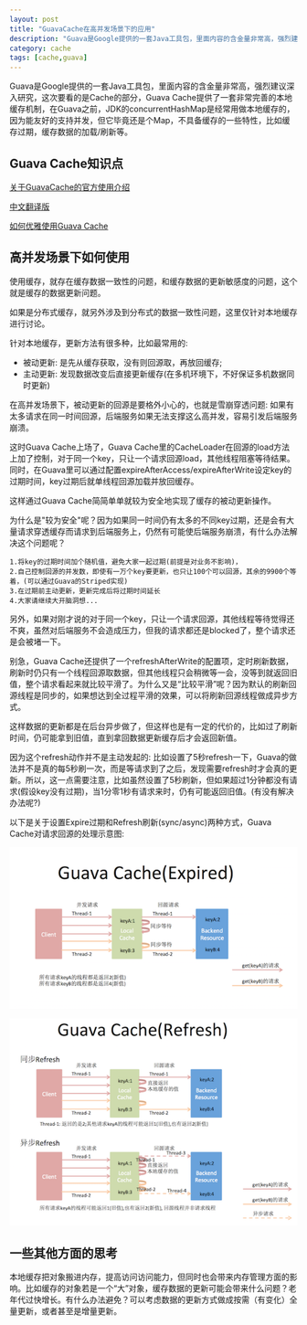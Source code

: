 ```yaml
---
layout: post
title: "GuavaCache在高并发场景下的应用"
description: "Guava是Google提供的一套Java工具包，里面内容的含金量非常高，强烈建议深入研究，这次要看的是Cache的部分，Guava Cache提供了一套非常完善的本地缓存机制。"
category: cache
tags: [cache,guava]
---
```



Guava是Google提供的一套Java工具包，里面内容的含金量非常高，强烈建议深入研究，这次要看的是Cache的部分，Guava Cache提供了一套非常完善的本地缓存机制，在Guava之前，JDK的concurrentHashMap是经常用做本地缓存的，因为能友好的支持并发，但它毕竟还是个Map，不具备缓存的一些特性，比如缓存过期，缓存数据的加载/刷新等。

## Guava Cache知识点
[关于GuavaCache的官方使用介绍](https://github.com/google/guava/wiki/CachesExplained) 

[中文翻译版](http://ifeve.com/google-guava-cachesexplained)

[如何优雅使用Guava Cache](http://www.slideshare.net/IgorAnishchenko/clean-code-with-google-guava-jee-conf)

## 高并发场景下如何使用
使用缓存，就存在缓存数据一致性的问题，和缓存数据的更新敏感度的问题，这个就是缓存的数据更新问题。

如果是分布式缓存，就另外涉及到分布式的数据一致性问题，这里仅针对本地缓存进行讨论。

针对本地缓存，更新方法有很多种，比如最常用的:

* 被动更新: 是先从缓存获取，没有则回源取，再放回缓存;
* 主动更新: 发现数据改变后直接更新缓存(在多机环境下，不好保证多机数据同时更新)

在高并发场景下，被动更新的回源是要格外小心的，也就是雪崩穿透问题: 如果有太多请求在同一时间回源，后端服务如果无法支撑这么高并发，容易引发后端服务崩溃。

这时Guava Cache上场了，Guava Cache里的CacheLoader在回源的load方法上加了控制，对于同一个key，只让一个请求回源load，其他线程阻塞等待结果。同时，在Guava里可以通过配置expireAfterAccess/expireAfterWrite设定key的过期时间，key过期后就单线程回源加载并放回缓存。

这样通过Guava Cache简简单单就较为安全地实现了缓存的被动更新操作。

为什么是"较为安全"呢？因为如果同一时间仍有太多的不同key过期，还是会有大量请求穿透缓存而请求到后端服务上，仍然有可能使后端服务崩溃，有什么办法解决这个问题呢？

	1.将key的过期时间加个随机值，避免大家一起过期(前提是对业务不影响)，
	2.自己控制回源的并发数，即使有一万个key要更新，也只让100个可以回源，其余的9900个等着，(可以通过Guava的Striped实现)
	3.在过期前主动更新，更新完成后将过期时间延长
	4.大家请继续大开脑洞想...

另外，如果对刚才说的对于同一个key，只让一个请求回源，其他线程等待觉得还不爽，虽然对后端服务不会造成压力，但我的请求都还是blocked了，整个请求还是会被堵一下。

别急，Guava Cache还提供了一个refreshAfterWrite的配置项，定时刷新数据，刷新时仍只有一个线程回源取数据，但其他线程只会稍微等一会，没等到就返回旧值，整个请求看起来就比较平滑了。为什么又是“比较平滑”呢？因为默认的刷新回源线程是同步的，如果想达到全过程平滑的效果，可以将刷新回源线程做成异步方式。

这样数据的更新都是在后台异步做了，但这样也是有一定的代价的，比如过了刷新时间，仍可能拿到旧值，直到拿回数据更新缓存后才会返回新值。

因为这个refresh动作并不是主动发起的: 比如设置了5秒refresh一下，Guava的做法并不是真的每5秒刷一次，而是等请求到了之后，发现需要refresh时才会真的更新。所以，这一点需要注意，比如虽然设置了5秒刷新，但如果超过1分钟都没有请求(假设key没有过期)，当1分零1秒有请求来时，仍有可能返回旧值。(有没有解决办法呢?)

以下是关于设置Expire过期和Refresh刷新(sync/async)两种方式，Guava Cache对请求回源的处理示意图:

![image](https://raw.githubusercontent.com/Neway6655/neway6655.github.com/master/images/guava-cache/guava-cache-expired.png)

![image](https://raw.githubusercontent.com/Neway6655/neway6655.github.com/master/images/guava-cache/guava-cache-refresh.png)

## 一些其他方面的思考
本地缓存把对象搬进内存，提高访问访问能力，但同时也会带来内存管理方面的影响。比如缓存的对象若是一个“大”对象，缓存数据的更新可能会带来什么问题？老年代过快增长。有什么办法避免？可以考虑数据的更新方式做成按需（有变化）全量更新，或者甚至是增量更新。